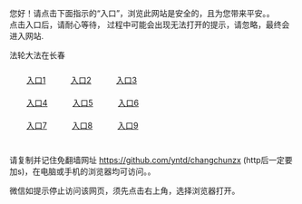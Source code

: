 您好！请点击下面指示的“入口”，浏览此网站是安全的，且为您带来平安。。 <br/>
点击入口后，请耐心等待， 过程中可能会出现无法打开的提示，请忽略，最终会进入网站. </br>

法轮大法在长春<br/>
<div style="padding:10px"><a style="margin:20px" target="_blank" href="https://d1r6o1znlqt8xy.cloudfront.net/2Qpsp?xvdwyt" id="ccLink1" rel="nofollow">入口1</a> <a target="_blank" style="margin:20px" href="https://d3cvyi3jfkdxdq.cloudfront.net/2Qpsp?czgkbm" id="ccLink2" rel="nofollow">入口2</a> <a style="margin:20px" target="_blank" href="https://d3p3fgm0hfx5hi.cloudfront.net/2Qpsp?twfjb" id="ccLink3" rel="nofollow">入口3</a></div>

<div style="padding:10px" ><a style="margin:20px" target="_blank" href="https://d1r6o1znlqt8xy.cloudfront.net/2Qpsp?xvdwyt" id="ccLink4" rel="nofollow">入口4</a> <a style="margin:20px" href="https://d3cvyi3jfkdxdq.cloudfront.net/2Qpsp?czgkbm" target="_blank" id="ccLink5" rel="nofollow">入口5</a> <a style="margin:20px" href="https://d3p3fgm0hfx5hi.cloudfront.net/2Qpsp?twfjb" target="_blank" id="ccLink6" rel="nofollow">入口6</a></div>

<div style="padding:10px"><a style="margin:20px" target="_blank" href="https://d1r6o1znlqt8xy.cloudfront.net/2Qpsp?xvdwyt" id="ccLink7" rel="nofollow">入口7</a> <a style="margin:20px" href="https://d3cvyi3jfkdxdq.cloudfront.net/2Qpsp?czgkbm" target="_blank" id="ccLink8" rel="nofollow">入口8</a> <a style="margin:20px" target="_blank" href="https://d3p3fgm0hfx5hi.cloudfront.net/2Qpsp?twfjb" id="ccLink9" rel="nofollow">入口9</a></div>

<br/>



请复制并记住免翻墙网址 https://github.com/yntd/changchunzx (http后一定要加s)，在电脑或手机的浏览器均可访问。。<br/>

微信如提示停止访问该网页，须先点击右上角，选择浏览器打开。
